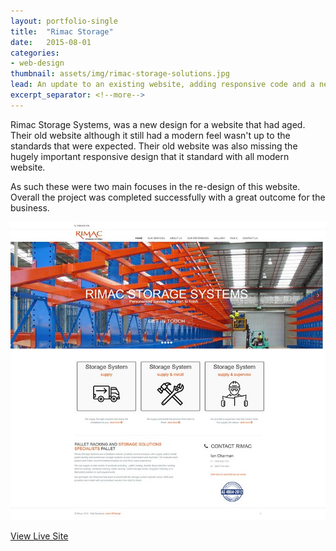 ```yaml
---
layout: portfolio-single
title:  "Rimac Storage"
date:   2015-08-01
categories:
- web-design
thumbnail: assets/img/rimac-storage-solutions.jpg
lead: An update to an existing website, adding responsive code and a new look
excerpt_separator: <!--more-->
---
```


Rimac Storage Systems, was a new design for a website that had aged. Their old website although it still had a modern feel wasn't up to the standards that were expected. Their old website was also missing the hugely important responsive design that it standard with all modern website.

<!--more-->

As such these were two main focuses in the re-design of this website. Overall the project was completed successfully with a great outcome for the business.

<img src="assets/img/rimac-storage.jpg" class="img-responsive">

<a class="btn btn-metro" href="http://http://rimacstoragesystems.com.au//">View Live Site</a>
